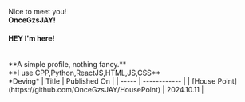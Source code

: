 Nice to meet you! <br>
**OnceGzsJAY!** <br>
#### HEY I'm here!
<br>
**A simple profile, nothing fancy.**
<br>
**I use CPP,Python,ReactJS,HTML,JS,CSS**
<br>
*Deving*
| Title | Published On |
| ----- | ------------ |
| [House Point](https://github.com/OnceGzsJAY/HousePoint) | 2024.10.11 |

